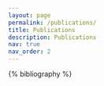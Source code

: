 ```yaml
---
layout: page
permalink: /publications/
title: Publications
description: Publications
nav: true
nav_order: 2
---
```


<!-- _pages/publications.md -->
<div class="publications">

{% bibliography %}

</div>

